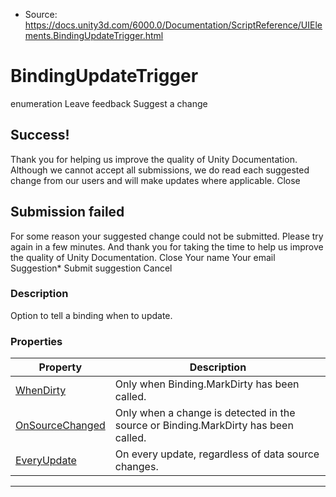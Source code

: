 * Source: https://docs.unity3d.com/6000.0/Documentation/ScriptReference/UIElements.BindingUpdateTrigger.html

# BindingUpdateTrigger
enumeration
Leave feedback
Suggest a change
## Success!
Thank you for helping us improve the quality of Unity Documentation. Although we cannot accept all submissions, we do read each suggested change from our users and will make updates where applicable.
Close
## Submission failed
For some reason your suggested change could not be submitted. Please <a>try again</a> in a few minutes. And thank you for taking the time to help us improve the quality of Unity Documentation.
Close
Your name Your email Suggestion* Submit suggestion
Cancel
### Description
Option to tell a binding when to update. 
### Properties
Property | Description  
---|---  
[WhenDirty](https://docs.unity3d.com/6000.0/Documentation/ScriptReference/UIElements.BindingUpdateTrigger.WhenDirty.html) |  Only when Binding.MarkDirty has been called.   
[OnSourceChanged](https://docs.unity3d.com/6000.0/Documentation/ScriptReference/UIElements.BindingUpdateTrigger.OnSourceChanged.html) |  Only when a change is detected in the source or Binding.MarkDirty has been called.   
[EveryUpdate](https://docs.unity3d.com/6000.0/Documentation/ScriptReference/UIElements.BindingUpdateTrigger.EveryUpdate.html) |  On every update, regardless of data source changes.   
* * *
